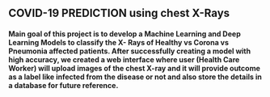 ## COVID-19 PREDICTION using chest X-Rays
#### Main goal of this project is to develop a Machine Learning and Deep Learning Models to classify the X- Rays  of  Healthy  vs  Corona vs Pneumonia affected  patients. After successfully creating a model with high accuracy, we created a web interface where user (Health Care Worker) will upload images of the chest X-ray and it will provide outcome as a label like infected from the disease or not and also store the details in a database for future reference.
